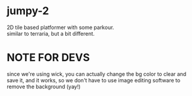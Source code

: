 # jumpy-2
2D tile based platformer with some parkour. <br>
similar to terraria, but a bit different.
<br><h1>NOTE FOR DEVS</h1> since we're using wick, you can actually change the bg color to clear and save it, and it works, so we don't have to use image editing software to remove the background (yay!)

